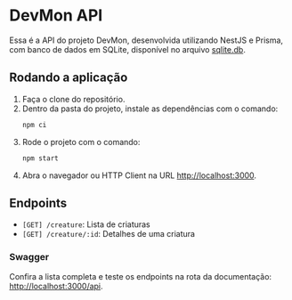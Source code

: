 # DevMon API

Essa é a API do projeto DevMon, desenvolvida utilizando NestJS e Prisma, com banco de dados em SQLite, disponível no arquivo [sqlite.db](https://github.com/FabricaDeSinapse/devmon-api/blob/main/prisma/sqlite.db).

## Rodando a aplicação

1. Faça o clone do repositório.
2. Dentro da pasta do projeto, instale as dependências com o comando:
    ```bash
    npm ci
    ```
3. Rode o projeto com o comando:
    ```bash
    npm start
    ```
4. Abra o navegador ou HTTP Client na URL [http://localhost:3000](http://localhost:3000).

## Endpoints

- `[GET] /creature`: Lista de criaturas
- `[GET] /creature/:id`: Detalhes de uma criatura

### Swagger

Confira a lista completa e teste os endpoints na rota da documentação: [http://localhost:3000/api](http://localhost:3000/api).
